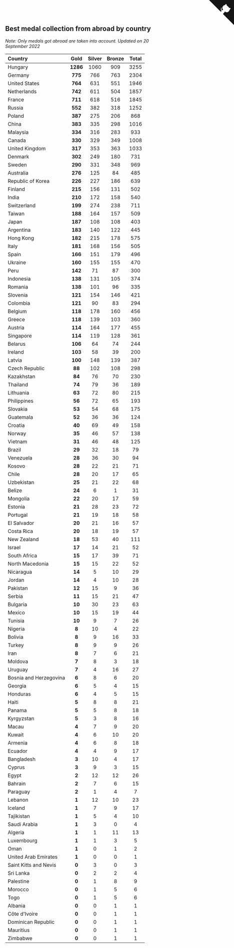 ## Best medal collection from abroad by country

*Note: Only medals got abroad are taken into account.*
*Updated on 20 September 2022*

| Country | Gold | Silver | Bronze | Total |
| :--- | :--: | :--: | :--: | :--: |
| Hungary | **1286** | 1060 | 909 | 3255 |
| Germany | **775** | 766 | 763 | 2304 |
| United States | **764** | 631 | 551 | 1946 |
| Netherlands | **742** | 611 | 504 | 1857 |
| France | **711** | 618 | 516 | 1845 |
| Russia | **552** | 382 | 318 | 1252 |
| Poland | **387** | 275 | 206 | 868 |
| China | **383** | 335 | 298 | 1016 |
| Malaysia | **334** | 316 | 283 | 933 |
| Canada | **330** | 329 | 349 | 1008 |
| United Kingdom | **317** | 353 | 363 | 1033 |
| Denmark | **302** | 249 | 180 | 731 |
| Sweden | **290** | 331 | 348 | 969 |
| Australia | **276** | 125 | 84 | 485 |
| Republic of Korea | **226** | 227 | 186 | 639 |
| Finland | **215** | 156 | 131 | 502 |
| India | **210** | 172 | 158 | 540 |
| Switzerland | **199** | 274 | 238 | 711 |
| Taiwan | **188** | 164 | 157 | 509 |
| Japan | **187** | 108 | 108 | 403 |
| Argentina | **183** | 140 | 122 | 445 |
| Hong Kong | **182** | 215 | 178 | 575 |
| Italy | **181** | 168 | 156 | 505 |
| Spain | **166** | 151 | 179 | 496 |
| Ukraine | **160** | 155 | 155 | 470 |
| Peru | **142** | 71 | 87 | 300 |
| Indonesia | **138** | 131 | 105 | 374 |
| Romania | **138** | 101 | 96 | 335 |
| Slovenia | **121** | 154 | 146 | 421 |
| Colombia | **121** | 90 | 83 | 294 |
| Belgium | **118** | 178 | 160 | 456 |
| Greece | **118** | 139 | 103 | 360 |
| Austria | **114** | 164 | 177 | 455 |
| Singapore | **114** | 119 | 128 | 361 |
| Belarus | **106** | 64 | 74 | 244 |
| Ireland | **103** | 58 | 39 | 200 |
| Latvia | **100** | 148 | 139 | 387 |
| Czech Republic | **88** | 102 | 108 | 298 |
| Kazakhstan | **84** | 76 | 70 | 230 |
| Thailand | **74** | 79 | 36 | 189 |
| Lithuania | **63** | 72 | 80 | 215 |
| Philippines | **56** | 72 | 65 | 193 |
| Slovakia | **53** | 54 | 68 | 175 |
| Guatemala | **52** | 36 | 36 | 124 |
| Croatia | **40** | 69 | 49 | 158 |
| Norway | **35** | 46 | 57 | 138 |
| Vietnam | **31** | 46 | 48 | 125 |
| Brazil | **29** | 32 | 18 | 79 |
| Venezuela | **28** | 36 | 30 | 94 |
| Kosovo | **28** | 22 | 21 | 71 |
| Chile | **28** | 20 | 17 | 65 |
| Uzbekistan | **25** | 21 | 22 | 68 |
| Belize | **24** | 6 | 1 | 31 |
| Mongolia | **22** | 20 | 17 | 59 |
| Estonia | **21** | 28 | 23 | 72 |
| Portugal | **21** | 19 | 18 | 58 |
| El Salvador | **20** | 21 | 16 | 57 |
| Costa Rica | **20** | 18 | 19 | 57 |
| New Zealand | **18** | 53 | 40 | 111 |
| Israel | **17** | 14 | 21 | 52 |
| South Africa | **15** | 17 | 39 | 71 |
| North Macedonia | **15** | 15 | 22 | 52 |
| Nicaragua | **14** | 5 | 10 | 29 |
| Jordan | **14** | 4 | 10 | 28 |
| Pakistan | **12** | 15 | 9 | 36 |
| Serbia | **11** | 15 | 21 | 47 |
| Bulgaria | **10** | 30 | 23 | 63 |
| Mexico | **10** | 15 | 19 | 44 |
| Tunisia | **10** | 9 | 7 | 26 |
| Nigeria | **8** | 10 | 4 | 22 |
| Bolivia | **8** | 9 | 16 | 33 |
| Turkey | **8** | 9 | 9 | 26 |
| Iran | **8** | 7 | 6 | 21 |
| Moldova | **7** | 8 | 3 | 18 |
| Uruguay | **7** | 4 | 16 | 27 |
| Bosnia and Herzegovina | **6** | 8 | 6 | 20 |
| Georgia | **6** | 5 | 4 | 15 |
| Honduras | **6** | 4 | 5 | 15 |
| Haiti | **5** | 8 | 8 | 21 |
| Panama | **5** | 5 | 8 | 18 |
| Kyrgyzstan | **5** | 3 | 8 | 16 |
| Macau | **4** | 7 | 9 | 20 |
| Kuwait | **4** | 6 | 10 | 20 |
| Armenia | **4** | 6 | 8 | 18 |
| Ecuador | **4** | 4 | 9 | 17 |
| Bangladesh | **3** | 10 | 4 | 17 |
| Cyprus | **3** | 9 | 3 | 15 |
| Egypt | **2** | 12 | 12 | 26 |
| Bahrain | **2** | 7 | 6 | 15 |
| Paraguay | **2** | 1 | 4 | 7 |
| Lebanon | **1** | 12 | 10 | 23 |
| Iceland | **1** | 7 | 9 | 17 |
| Tajikistan | **1** | 5 | 4 | 10 |
| Saudi Arabia | **1** | 3 | 0 | 4 |
| Algeria | **1** | 1 | 11 | 13 |
| Luxembourg | **1** | 1 | 3 | 5 |
| Oman | **1** | 0 | 1 | 2 |
| United Arab Emirates | **1** | 0 | 0 | 1 |
| Saint Kitts and Nevis | **0** | 3 | 0 | 3 |
| Sri Lanka | **0** | 2 | 2 | 4 |
| Palestine | **0** | 1 | 8 | 9 |
| Morocco | **0** | 1 | 5 | 6 |
| Togo | **0** | 1 | 5 | 6 |
| Albania | **0** | 0 | 1 | 1 |
| Côte d'Ivoire | **0** | 0 | 1 | 1 |
| Dominican Republic | **0** | 0 | 1 | 1 |
| Mauritius | **0** | 0 | 1 | 1 |
| Zimbabwe | **0** | 0 | 1 | 1 |


<a href="https://github.com/JustinTimeCuber/wca_statistics" class="github-corner" aria-label="View source on Github"><svg width="80" height="80" viewBox="0 0 250 250" style="fill:#151513; color:#fff; position: absolute; top: 0; border: 0; right: 0;" aria-hidden="true"><path d="M0,0 L115,115 L130,115 L142,142 L250,250 L250,0 Z"></path><path d="M128.3,109.0 C113.8,99.7 119.0,89.6 119.0,89.6 C122.0,82.7 120.5,78.6 120.5,78.6 C119.2,72.0 123.4,76.3 123.4,76.3 C127.3,80.9 125.5,87.3 125.5,87.3 C122.9,97.6 130.6,101.9 134.4,103.2" fill="currentColor" style="transform-origin: 130px 106px;" class="octo-arm"></path><path d="M115.0,115.0 C114.9,115.1 118.7,116.5 119.8,115.4 L133.7,101.6 C136.9,99.2 139.9,98.4 142.2,98.6 C133.8,88.0 127.5,74.4 143.8,58.0 C148.5,53.4 154.0,51.2 159.7,51.0 C160.3,49.4 163.2,43.6 171.4,40.1 C171.4,40.1 176.1,42.5 178.8,56.2 C183.1,58.6 187.2,61.8 190.9,65.4 C194.5,69.0 197.7,73.2 200.1,77.6 C213.8,80.2 216.3,84.9 216.3,84.9 C212.7,93.1 206.9,96.0 205.4,96.6 C205.1,102.4 203.0,107.8 198.3,112.5 C181.9,128.9 168.3,122.5 157.7,114.1 C157.9,116.9 156.7,120.9 152.7,124.9 L141.0,136.5 C139.8,137.7 141.6,141.9 141.8,141.8 Z" fill="currentColor" class="octo-body"></path></svg></a><style>.github-corner:hover .octo-arm{animation:octocat-wave 560ms ease-in-out}@keyframes octocat-wave{0%,100%{transform:rotate(0)}20%,60%{transform:rotate(-25deg)}40%,80%{transform:rotate(10deg)}}@media (max-width:500px){.github-corner:hover .octo-arm{animation:none}.github-corner .octo-arm{animation:octocat-wave 560ms ease-in-out}}</style>
